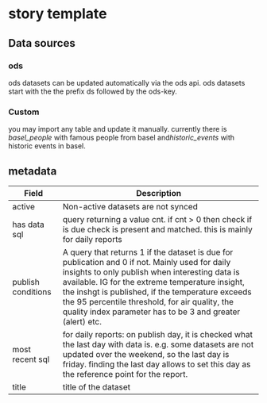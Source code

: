 # story template

## Data sources
### ods
ods datasets can be updated automatically via the ods api. ods datasets start with the the prefix ds followed by the ods-key. 

### Custom
you may import any table and update it manually. currently there is *basel_people* with famous people from basel and*historic_events* with historic events in basel.

## metadata

| Field       | Description                        |
|-------------|------------------------------------|
| active      | Non-active datasets are not synced |
| has data sql      | query returning a value cnt. if cnt > 0 then check if is due check is present and matched. this is mainly for daily reports |
| publish conditions      | A query that returns 1 if the dataset is due for publication and 0 if not. Mainly used for daily insights to only publish when interesting data is available. IG for the extreme temperature insight, the inshgt is published, if the temperature exceeds the 95 percentile threshold, for air quality, the quality index parameter has to be 3 and greater (alert) etc.  |
| most recent sql      | for daily reports: on publish day, it is checked what the last day with data is. e.g. some datasets are not updated over the weekend, so the last day is friday. finding the last day allows to set this day as the reference point for the report. |
| title      | title of the dataset |



